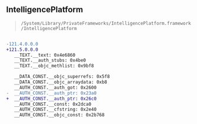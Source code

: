 ## IntelligencePlatform

> `/System/Library/PrivateFrameworks/IntelligencePlatform.framework/IntelligencePlatform`

```diff

-121.4.0.0.0
+121.5.0.0.0
   __TEXT.__text: 0x4e6860
   __TEXT.__auth_stubs: 0x4be0
   __TEXT.__objc_methlist: 0x9bf8

   __DATA_CONST.__objc_superrefs: 0x5f8
   __DATA_CONST.__objc_arraydata: 0xb8
   __AUTH_CONST.__auth_got: 0x2600
-  __AUTH_CONST.__auth_ptr: 0x23a0
+  __AUTH_CONST.__auth_ptr: 0x26c0
   __AUTH_CONST.__const: 0x2dca0
   __AUTH_CONST.__cfstring: 0x2e40
   __AUTH_CONST.__objc_const: 0x2b768

```
